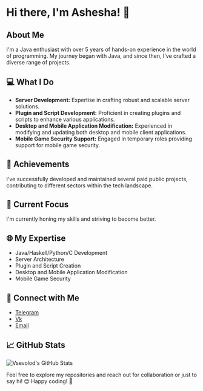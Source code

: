 # Hi there, I'm Ashesha! 👋

## About Me

I'm a Java enthusiast with over 5 years of hands-on experience in the world of programming. My journey began with Java, and since then, I've crafted a diverse range of projects.

## 💻 What I Do

- **Server Development:** Expertise in crafting robust and scalable server solutions.
- **Plugin and Script Development:** Proficient in creating plugins and scripts to enhance various applications.
- **Desktop and Mobile Application Modification:** Experienced in modifying and updating both desktop and mobile client applications.
- **Mobile Game Security Support:** Engaged in temporary roles providing support for mobile game security.

## 🚀 Achievements

I've successfully developed and maintained several paid public projects, contributing to different sectors within the tech landscape.

## 🌱 Current Focus

I'm currently honing my skills and striving to become better.

## 🌐 My Expertise

- Java/Haskell/Python/C Development
- Server Architecture
- Plugin and Script Creation
- Desktop and Mobile Application Modification
- Mobile Game Security

## 🔗 Connect with Me

- [Telegram](https://t.me/mcashesha) 
- [Vk](https://vk.com/mcashesha)
- [Email](mcashesha@mail.ru)

## 📈 GitHub Stats

![Vsevolod's GitHub Stats](https://github-readme-stats.vercel.app/api?username=McAshesha&show_icons=true&theme=radical)

Feel free to explore my repositories and reach out for collaboration or just to say hi! 😊
Happy coding! 🚀
